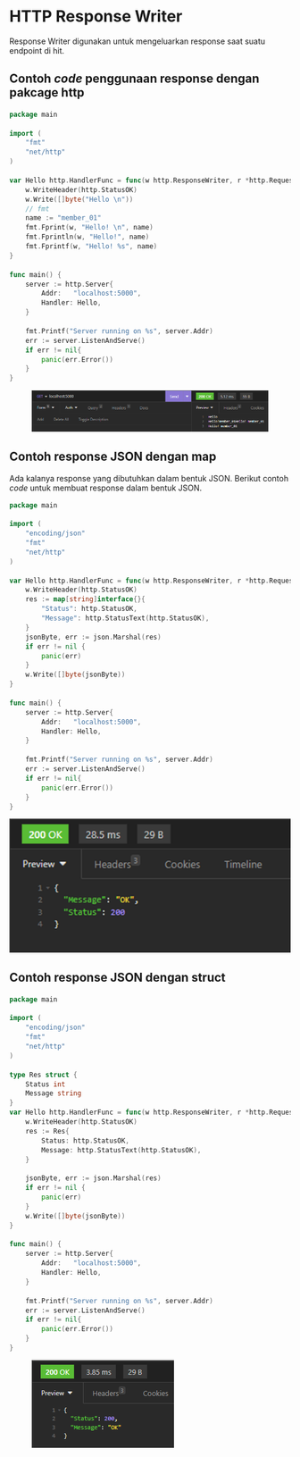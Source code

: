 # HTTP Response Writer

Response Writer digunakan untuk mengeluarkan response saat suatu endpoint di hit.

## Contoh _code_ penggunaan response dengan pakcage http

```go
package main

import (
	"fmt"
	"net/http"
)

var Hello http.HandlerFunc = func(w http.ResponseWriter, r *http.Request) {
	w.WriteHeader(http.StatusOK)
	w.Write([]byte("Hello \n"))
	// fmt
	name := "member_01"
	fmt.Fprint(w, "Hello! \n", name)
	fmt.Fprintln(w, "Hello!", name)
	fmt.Fprintf(w, "Hello! %s", name)
}
	
func main() {
	server := http.Server{
		Addr:   "localhost:5000",
		Handler: Hello,
	}

	fmt.Printf("Server running on %s", server.Addr)
	err := server.ListenAndServe()
	if err != nil{
		panic(err.Error())
	}
}
```

<figure><img src="../.gitbook/assets/Res (3).png" alt=""><figcaption></figcaption></figure>

## Contoh response JSON dengan map

Ada kalanya response yang dibutuhkan dalam bentuk JSON. Berikut contoh _code_ untuk membuat response dalam bentuk JSON.

```go
package main

import (
	"encoding/json"
	"fmt"
	"net/http"
)

var Hello http.HandlerFunc = func(w http.ResponseWriter, r *http.Request) {
	w.WriteHeader(http.StatusOK)
	res := map[string]interface{}{
		"Status": http.StatusOK,
		"Message": http.StatusText(http.StatusOK),
	}
	jsonByte, err := json.Marshal(res)
	if err != nil {
		panic(err)
	}
	w.Write([]byte(jsonByte))
}
	
func main() {
	server := http.Server{
		Addr:   "localhost:5000",
		Handler: Hello,
	}

	fmt.Printf("Server running on %s", server.Addr)
	err := server.ListenAndServe()
	if err != nil{
		panic(err.Error())
	}
}
```

![](<../.gitbook/assets/image (8).png>)

## Contoh response JSON dengan struct

```go
package main

import (
	"encoding/json"
	"fmt"
	"net/http"
)

type Res struct {
	Status int
	Message string
}
var Hello http.HandlerFunc = func(w http.ResponseWriter, r *http.Request) {
	w.WriteHeader(http.StatusOK)
	res := Res{
		Status: http.StatusOK, 
		Message: http.StatusText(http.StatusOK),
	}

	jsonByte, err := json.Marshal(res)
	if err != nil {
		panic(err)
	}
	w.Write([]byte(jsonByte))
}
	
func main() {
	server := http.Server{
		Addr:   "localhost:5000",
		Handler: Hello,
	}

	fmt.Printf("Server running on %s", server.Addr)
	err := server.ListenAndServe()
	if err != nil{
		panic(err.Error())
	}
}
```

<figure><img src="../.gitbook/assets/Struct Map (1).png" alt=""><figcaption></figcaption></figure>
